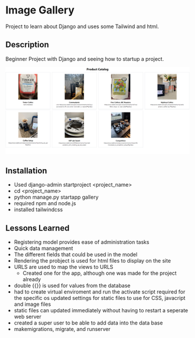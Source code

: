 # Image Gallery

Project to learn about Django and uses some Tailwind and html.

## Description

Beginner Project with Django and seeing how to startup a project.

![alt text](Img/fullSized.png)

## Installation

* Used django-admin startproject <project_name>
* cd <project_name>
* python manage.py startapp gallery
* required npm and node.js
* installed tailwindcss

## Lessons Learned

* Registering model provides ease of administration tasks
* Quick data management
* The different fields that could be used in the model
* Rendering the probject is used for html files to display on the site
* URLS are used to map the views to URLS
    * Created one for the app, although one was made for the project already
* double {{}} is used for values from the database
* had to create virtual enviroment and run the activate script required for the specific os
 updated settings for static files to use for CSS, javacript and image files
* static files can updated immediately without having to restart a seperate web server
* created a super user to be able to add data into the data base
* makemigrations, migrate, and runserver